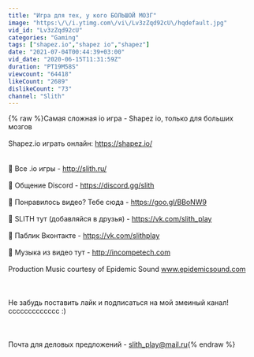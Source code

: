 ```yaml
---
title: "Игра для тех, у кого БОЛЬШОЙ МОЗГ"
image: "https:\/\/i.ytimg.com\/vi\/Lv3zZqd92cU\/hqdefault.jpg"
vid_id: "Lv3zZqd92cU"
categories: "Gaming"
tags: ["shapez.io","shapez io","shapez"]
date: "2021-07-04T00:44:39+03:00"
vid_date: "2020-06-15T11:31:59Z"
duration: "PT19M58S"
viewcount: "64418"
likeCount: "2689"
dislikeCount: "73"
channel: "Slith"
---
```

{% raw %}Самая сложная io игра - Shapez io, только для больших мозгов<br /><br />Shapez.io играть онлайн: <a rel="nofollow" target="blank" href="https://shapez.io/">https://shapez.io/</a> <br /><br /><br />🐍 Все .io игры - <a rel="nofollow" target="blank" href="http://slith.ru/">http://slith.ru/</a><br /><br />🐍 Общение Discord - <a rel="nofollow" target="blank" href="https://discord.gg/slith">https://discord.gg/slith</a><br /><br />🐍 Понравилось видео? Тебе сюда - <a rel="nofollow" target="blank" href="https://goo.gl/BBoNW9">https://goo.gl/BBoNW9</a><br /><br />🐍 SLITH тут (добавляйся в друзья) - <a rel="nofollow" target="blank" href="https://vk.com/slith_play">https://vk.com/slith_play</a><br /><br />🐍 Паблик Вконтакте - <a rel="nofollow" target="blank" href="https://vk.com/slithplay">https://vk.com/slithplay</a><br /><br />🐍 Музыка из видео тут - <a rel="nofollow" target="blank" href="http://incompetech.com">http://incompetech.com</a><br /><br />Production Music courtesy of Epidemic Sound www.epidemicsound.com<br /><br /><br /><br />Не забудь поставить лайк и подписаться на мой змеиный канал! ссссссссссссс :) <br /><br /><br /><br />Почта для деловых предложений - slith_play@mail.ru{% endraw %}
